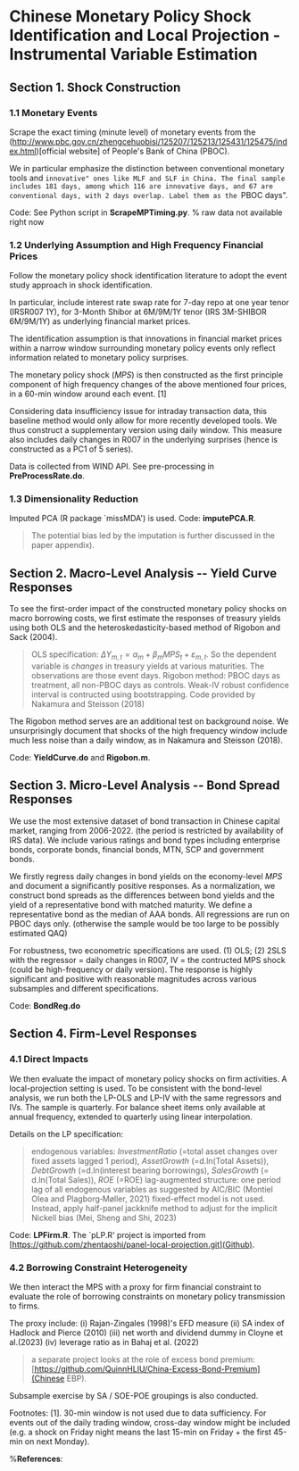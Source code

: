 # Chinese Monetary Policy Shock Identification and Local Projection - Instrumental Variable Estimation


## Section 1. Shock Construction


### 1.1 Monetary Events

Scrape the exact timing (minute level) of monetary events from the (http://www.pbc.gov.cn/zhengcehuobisi/125207/125213/125431/125475/index.html)[official website] of People's Bank of China (PBOC). 

We in particular emphasize the distinction between conventional monetary tools and ``innovative" ones like MLF and SLF in China. The final sample includes 181 days, among which 116 are innovative days, and 67 are conventional days, with 2 days overlap. Label them as the ``PBOC days".

Code: See Python script in **ScrapeMPTiming.py**. % raw data not available right now


### 1.2 Underlying Assumption and High Frequency Financial Prices

Follow the monetary policy shock identification literature to adopt the event study approach in shock identification.

In particular, include interest rate swap rate for 7-day repo at one year tenor (IRSR007 1Y), for 3-Month Shibor at 6M/9M/1Y tenor (IRS 3M-SHIBOR 6M/9M/1Y) as underlying financial market prices.

The identification assumption is that innovations in financial market prices within a narrow window surrounding monetary policy events only reflect information related to monetary policy surprises. 

The monetary policy shock ($MPS$) is then constructed as the first principle component of high frequency changes of the above mentioned four prices, in a 60-min window around each event. [1]

Considering data insufficiency issue for intraday transaction data, this baseline method would only allow for more recently developed tools. We thus construct a supplementary version using daily window. This measure also includes daily changes in R007 in the underlying surprises (hence is constructed as a PC1 of 5 series).

Data is collected from WIND API. See pre-processing in **PreProcessRate.do**.


### 1.3 Dimensionality Reduction

Imputed PCA (R package `missMDA') is used. Code: **imputePCA.R**.
> The potential bias led by the imputation is further discussed in the paper appendix).




## Section 2. Macro-Level Analysis -- Yield Curve Responses

To see the first-order impact of the constructed monetary policy shocks on macro borrowing costs, we first estimate the responses of treasury yields using both OLS and the heteroskedasticity-based method of Rigobon and Sack (2004).

> OLS specification: $\Delta Y_{m,t} = \alpha_m +\beta_m MPS_t +\varepsilon_{m,t}$. So the dependent variable is _changes_ in treasury yields at various maturities. The observations are those event days.
> Rigobon method: PBOC days as treatment, all non-PBOC days as controls. Weak-IV robust confidence interval is contructed using bootstrapping. Code provided by Nakamura and Steisson (2018)

The Rigobon method serves are an additional test on background noise. We unsurprisingly document that shocks of the high frequency window include much less noise than a daily window, as in Nakamura and Steisson (2018).

Code: **YieldCurve.do** and **Rigobon.m**.



## Section 3. Micro-Level Analysis -- Bond Spread Responses

We use the most extensive dataset of bond transaction in Chinese capital market, ranging from 2006-2022. (the period is restricted by availability of IRS data). We include various ratings and bond types including enterprise bonds, corporate bonds, financial bonds, MTN, SCP and government bonds.

We firstly regress daily changes in bond yields on the economy-level $MPS$ and document a significantly positive responses. As a normalization, we construct bond spreads as the differences between bond yields and the yield of a representative bond with matched maturity. We define a representative bond as the median of AAA bonds. All regressions are run on PBOC days only. (otherwise the sample would be too large to be possibly estimated QAQ)

For robustness, two econometric specifications are used. (1) OLS; (2) 2SLS with the regressor = daily changes in R007, IV = the contructed MPS shock (could be high-frequency or daily version). The response is highly significant and positive with reasonable magnitudes across various subsamples and different specifications.


Code: **BondReg.do**



## Section 4. Firm-Level Responses

### 4.1 Direct Impacts

We then evaluate the impact of monetary policy shocks on firm activities. A local-projection setting is used. To be consistent with the bond-level analysis, we run both the LP-OLS and LP-IV with the same regressors and IVs. The sample is quarterly. For balance sheet items only available at annual frequency, extended to quarterly using linear interpolation.

Details on the LP specification:

> endogenous variables: _InvestmentRatio_ (=total asset changes over fixed assets lagged 1 period), _AssetGrowth_ (=d.ln(Total Assets)), _DebtGrowth_ (=d.ln(interest bearing borrowings), _SalesGrowth_ (= d.ln(Total Sales)), _ROE_ (=ROE)
> lag-augmented structure: one period lag of all endogenous variables as suggested by AIC/BIC (Montiel Olea and Plagborg‐Møller, 2021)
> fixed-effect model is not used. Instead, apply half-panel jackknife method to adjust for the implicit Nickell bias (Mei, Sheng and Shi, 2023)

Code: **LPFirm.R**. The `pLP.R' project is imported from [https://github.com/zhentaoshi/panel-local-projection.git](Github).


### 4.2 Borrowing Constraint Heterogeneity

We then interact the MPS with a proxy for firm financial constraint to evaluate the role of borrowing constraints on monetary policy transmission to firms. 

The proxy include: (i) Rajan-Zingales (1998)'s EFD measure (ii) SA index of Hadlock and Pierce (2010) (iii) net worth and dividend dummy in Cloyne et al.(2023) (iv) leverage ratio as in Bahaj et al. (2022)

> a separate project looks at the role of excess bond premium: [https://github.com/QuinnHLIU/China-Excess-Bond-Premium](Chinese EBP).

Subsample exercise by SA / SOE-POE groupings is also conducted.




Footnotes: 
[1]. 30-min window is not used due to data sufficiency. For events out of the daily trading window, cross-day window might be included (e.g. a shock on Friday night means the last 15-min on Friday + the first 45-min on next Monday).

%**References**:



